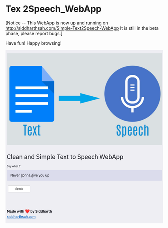 # Tex 2Speech_WebApp

[Notice --  This WebApp is now up and running on http://siddharthsah.com/Simple-Text2Speech-WebApp It is still in the beta phase, please report bugs.]

Have fun! Happy browsing!

![Screenshot](WebApp.png)


